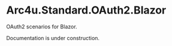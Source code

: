 # Arc4u.Standard.OAuth2.Blazor

OAuth2 scenarios for Blazor.

Documentation is under construction.

